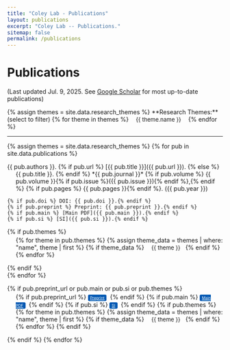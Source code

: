 ```yaml
---
title: "Coley Lab - Publications"
layout: publications
excerpt: "Coley Lab -- Publications."
sitemap: false
permalink: /publications
---
```


<!-- Custom CSS -->
<style>
  .hanging-indent {
    margin-left: 20px;
    text-indent: -20px;
  }
  .btn-xs {
    padding: 2px 5px;
    font-size: 9px;
    line-height: 1.5;
    border-radius: 3px;
    border: none;
    box-shadow: none;
    background-color: #0059b3;
    color: white;
    margin-right: 4px;
  }
  .btn-xs:hover, .btn-xs:focus, .btn-xs:active {
    background-color: #011f4b;
    box-shadow: none;
  }
  .badge-pill-custom {
    margin-left: 5px;
    border-radius: 10rem;
    padding: 0.18em 0.6em;
    font-size: 13px;
  }
  .filter-button {
    margin-right: 5px;
    cursor: pointer;
  }
</style>

<!-- START OF PAGE -->
# Publications

(Last updated Jul. 9, 2025. See [Google Scholar](https://scholar.google.com/citations?hl=en&user=2gZgq68AAAAJ&view_op=list_works&sortby=pubdate) for most up-to-date publications)

<!-- Display all possible research themes as filter buttons -->
<p>
  {% assign themes = site.data.research_themes %}
  **Research Themes:** (select to filter)
  {% for theme in themes %}
    <span class="badge badge-pill badge-pill-custom filter-button" data-theme="{{ theme.name }}" data-color="{{ theme.color }}" data-darker-color="{{ theme.darker_color }}" style="background-color: {{ theme.color }}">{{ theme.name }}</span>
  {% endfor %}
</p>

---

<!-- Display all publications -->
{% assign themes = site.data.research_themes %}
{% for pub in site.data.publications %}
<div class="publication-item" data-themes="{{ pub.themes | join: ',' }}">
  <p class="hanging-indent">
    {{ pub.authors }}.
    {% if pub.url %}
      [{{ pub.title }}]({{ pub.url }}).
    {% else %}
      {{ pub.title }}.
    {% endif %}
    *{{ pub.journal }}*
    {% if pub.volume %} {{ pub.volume }}{% if pub.issue %}({{ pub.issue }}){% endif %},{% endif %}
    {% if pub.pages %} {{ pub.pages }}{% endif %}. ({{ pub.year }})

    {% if pub.doi %} DOI: {{ pub.doi }}.{% endif %}
    {% if pub.preprint %} Preprint: {{ pub.preprint }}.{% endif %}
    {% if pub.main %} [Main PDF]({{ pub.main }}).{% endif %}
    {% if pub.si %} [SI]({{ pub.si }}).{% endif %}
  </p>

  <!-- Theme tags -->
  {% if pub.themes %}
  <p style="margin-left: 20px; margin-top: -11px">
    {% for theme in pub.themes %}
      {% assign theme_data = themes | where: "name", theme | first %}
      {% if theme_data %}
        <span class="badge badge-pill badge-pill-custom" style="background-color: {{ theme_data.color }}">{{ theme }}</span>
      {% endif %}
    {% endfor %}
  </p>
  {% endif %}
</div>
{% endfor %}


  <!-- Buttons and theme tags -->
  {% if pub.preprint_url or pub.main or pub.si or pub.themes %}
  <p style="margin-left: 20px; margin-top: -11px">
    {% if pub.preprint_url %}
      <a href="{{ pub.preprint_url }}" class="btn btn-xs btn-primary" target="_blank">Preprint</a>
    {% endif %}
    {% if pub.main %}
      <a href="{{ pub.main }}" class="btn btn-xs btn-primary" target="_blank">Main PDF</a>
    {% endif %}
    {% if pub.si %}
      <a href="{{ pub.si }}" class="btn btn-xs btn-primary" target="_blank">SI</a>
    {% endif %}
    {% if pub.themes %}
      {% for theme in pub.themes %}
        {% assign theme_data = themes | where: "name", theme | first %}
        {% if theme_data %}
          <span class="badge badge-pill badge-pill-custom" style="background-color: {{ theme_data.color }}">{{ theme }}</span>
        {% endif %}
      {% endfor %}
    {% endif %}
  </p>
  {% endif %}
</div>
{% endfor %}

<!-- JavaScript for filtering publications -->
<script>
  document.addEventListener("DOMContentLoaded", function() {
    const filterButtons = document.querySelectorAll('.filter-button');
    const publicationItems = document.querySelectorAll('.publication-item');

    filterButtons.forEach(button => {
      const originalColor = button.getAttribute('data-color');
      const darkerColor = button.getAttribute('data-darker-color');

      button.addEventListener('click', function() {
        this.classList.toggle('active');
        this.style.backgroundColor = this.classList.contains('active') ? darkerColor : originalColor;
        filterPublications();
      });
    });

    function filterPublications() {
      const activeThemes = Array.from(filterButtons)
        .filter(btn => btn.classList.contains('active'))
        .map(btn => btn.getAttribute('data-theme'));

      publicationItems.forEach(item => {
        const itemThemes = item.getAttribute('data-themes').split(',');
        item.style.display = activeThemes.length === 0 || activeThemes.every(theme => itemThemes.includes(theme)) ? 'block' : 'none';
      });
    }
  });
</script>
